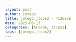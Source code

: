 ```yaml
---
layout: post
author: jotego
title: jotego.jtcps2 - 41268ce
date: 2025-06-13
categories: [Arcade, jtcps2]
tags: [jotego.jtcps2]
---
```


